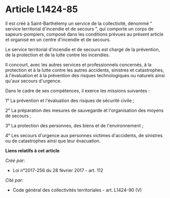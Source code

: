 # Article L1424-85

Il est créé à Saint-Barthélemy un service de la collectivité, dénommé “ service territorial d'incendie et de secours ”, qui
comporte un corps de sapeurs-pompiers, composé dans les conditions prévues au présent article et organisé en un centre
d'incendie et de secours.

Le service territorial d'incendie et de secours est chargé de la prévention, de la protection et de la lutte contre les
incendies.

Il concourt, avec les autres services et professionnels concernés, à la protection et à la lutte contre les autres accidents,
sinistres et catastrophes, à l'évaluation et à la prévention des risques technologiques ou naturels ainsi qu'aux secours
d'urgence.

Dans le cadre de ses compétences, il exerce les missions suivantes :

1° La prévention et l'évaluation des risques de sécurité civile ;

2° La préparation des mesures de sauvegarde et l'organisation des moyens de secours ;

3° La protection des personnes, des biens et de l'environnement ;

4° Les secours d'urgence aux personnes victimes d'accidents, de sinistres ou de catastrophes ainsi que leur évacuation.

**Liens relatifs à cet article**

_Créé par_:

  - Loi n°2017-256 du 28 février 2017 - art. 112

_Cité par_:

  - Code général des collectivités territoriales - art. L1424-90 (V)
